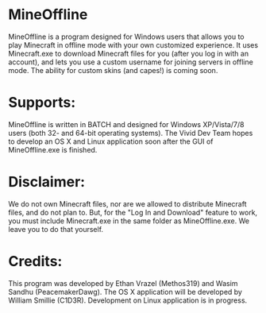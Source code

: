 MineOffline
===========

MineOffline is a program designed for Windows users that allows you to play Minecraft in offline mode with your own customized experience. It uses Minecraft.exe to download Minecraft files for you (after you log in with an account), and lets you use a custom username for joining servers in offline mode. The ability for custom skins (and capes!) is coming soon.

Supports:
===========

MineOffline is written in BATCH and designed for Windows XP/Vista/7/8 users (both 32- and 64-bit operating systems). The Vivid Dev Team hopes to develop an OS X and Linux application soon after the GUI of MineOffline.exe is finished.

Disclaimer:
===========

We do not own Minecraft files, nor are we allowed to distribute Minecraft files, and do not plan to. But, for the "Log In and Download" feature to work, you must include Minecraft.exe in the same folder as MineOffline.exe. We leave you to do that yourself.

Credits:
===========

This program was developed by Ethan Vrazel (Methos319) and Wasim Sandhu (PeacemakerDawg). The OS X application will be developed by William Smillie (C1D3R). Development on Linux application is in progress.


